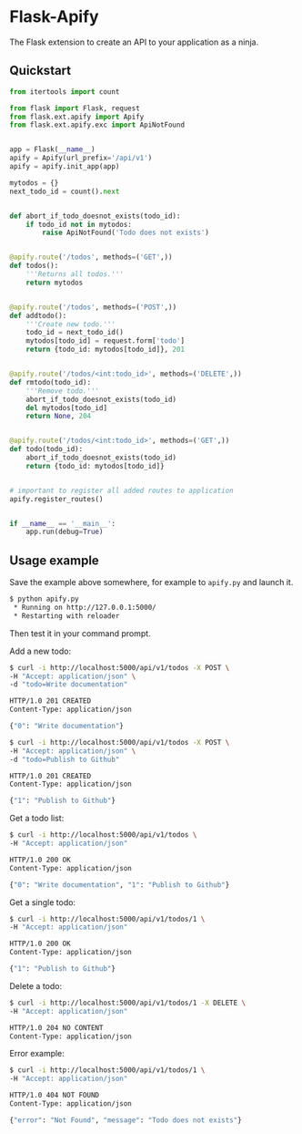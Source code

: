 Flask-Apify
===========

The Flask extension to create an API to your application as a ninja.

Quickstart
----------

```python
from itertools import count

from flask import Flask, request
from flask.ext.apify import Apify
from flask.ext.apify.exc import ApiNotFound


app = Flask(__name__)
apify = Apify(url_prefix='/api/v1')
apify = apify.init_app(app)

mytodos = {}
next_todo_id = count().next


def abort_if_todo_doesnot_exists(todo_id):
    if todo_id not in mytodos:
        raise ApiNotFound('Todo does not exists')


@apify.route('/todos', methods=('GET',))
def todos():
    '''Returns all todos.'''
    return mytodos


@apify.route('/todos', methods=('POST',))
def addtodo():
    '''Create new todo.'''
    todo_id = next_todo_id()
    mytodos[todo_id] = request.form['todo']
    return {todo_id: mytodos[todo_id]}, 201


@apify.route('/todos/<int:todo_id>', methods=('DELETE',))
def rmtodo(todo_id):
    '''Remove todo.'''
    abort_if_todo_doesnot_exists(todo_id)
    del mytodos[todo_id]
    return None, 204


@apify.route('/todos/<int:todo_id>', methods=('GET',))
def todo(todo_id):
    abort_if_todo_doesnot_exists(todo_id)
    return {todo_id: mytodos[todo_id]}


# important to register all added routes to application
apify.register_routes()


if __name__ == '__main__':
    app.run(debug=True)
```

Usage example
-------------

Save the example above somewhere, for example to `apify.py` and launch it.

```sh
$ python apify.py
 * Running on http://127.0.0.1:5000/
 * Restarting with reloader
```

Then test it in your command prompt.

Add a new todo:

```sh
$ curl -i http://localhost:5000/api/v1/todos -X POST \
-H "Accept: application/json" \
-d "todo=Write documentation"

HTTP/1.0 201 CREATED
Content-Type: application/json

{"0": "Write documentation"}
```

```sh
$ curl -i http://localhost:5000/api/v1/todos -X POST \
-H "Accept: application/json" \
-d "todo=Publish to Github"

HTTP/1.0 201 CREATED
Content-Type: application/json

{"1": "Publish to Github"}
```

Get a todo list:

```sh
$ curl -i http://localhost:5000/api/v1/todos \
-H "Accept: application/json"

HTTP/1.0 200 OK
Content-Type: application/json

{"0": "Write documentation", "1": "Publish to Github"}
```

Get a single todo:

```sh
$ curl -i http://localhost:5000/api/v1/todos/1 \
-H "Accept: application/json"

HTTP/1.0 200 OK
Content-Type: application/json

{"1": "Publish to Github"}
```

Delete a todo:

```sh
$ curl -i http://localhost:5000/api/v1/todos/1 -X DELETE \
-H "Accept: application/json"

HTTP/1.0 204 NO CONTENT
Content-Type: application/json
```

Error example:

```sh
$ curl -i http://localhost:5000/api/v1/todos/1 \
-H "Accept: application/json"

HTTP/1.0 404 NOT FOUND
Content-Type: application/json

{"error": "Not Found", "message": "Todo does not exists"}
```
